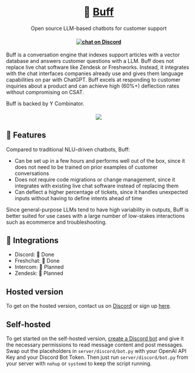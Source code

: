 <h1 align="center">
🦾 <a href='https://www.getbuff.io/'>Buff</a>
</h1>

<p align="center">
  <p align="center">Open source LLM-based chatbots for customer support</p>
</p>

<h4 align="center">
 
  <a href='https://discord.gg/dYXkQrkDVt'><img src="https://img.shields.io/discord/603466164219281420.svg?logo=discord" alt="chat on Discord"></a>

</h4>

Buff is a conversation engine that indexes support articles with a vector database and answers customer questions with a LLM. Buff does not replace live chat software like Zendesk or Freshworks. Instead, it integrates with the chat interfaces companies already use and gives them language capabilities on par with ChatGPT. Buff excels at responding to customer inquiries about a product and can achieve high (60%+) deflection rates without compromising on CSAT.

Buff is backed by Y Combinator.
<h4 align="center">
<img src="https://imgur.com/GqoeE2B.png">
</h4>

## 💎 Features
Compared to traditional NLU-driven chatbots, Buff:
- Can be set up in a few hours and performs well out of the box, since it does not need to be trained on prior examples of customer conversations
- Does not require code migrations or change management, since it integrates with existing live chat software instead of replacing them
- Can deflect a higher percentage of tickets, since it handles unexpected inputs without having to define intents ahead of time

Since general-purpose LLMs tend to have high variability in outputs, Buff is better suited for use cases with a large number of low-stakes interactions such as ecommerce and troubleshooting.


## 🔌 Integrations
- Discord: 🦾 Done
- Freshchat: 🦾 Done
- Intercom: 🚧 Planned
- Zendesk: 🚧 Planned

## Hosted version
To get on the hosted version, contact us on [Discord](https://discord.gg/dYXkQrkDVt) or sign up [here](https://www.getbuff.io/).

## Self-hosted
To get started on the self-hosted version, [create a Discord bot](https://discordpy.readthedocs.io/en/stable/discord.html) and give it the necessary permissions to read message content and post messages. Swap out the placeholders in `server/discord/bot.py`  with your OpenAI API Key and your Discord Bot Token. Then just run `server/discord/bot.py`  from your server with `nohup` or `systemd` to keep the script running.
